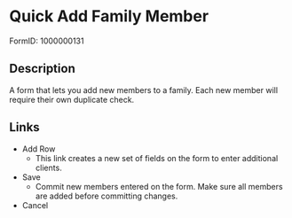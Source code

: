 # Quick Add Family Member

FormID: 1000000131

## Description

A form that lets you add new members to a family. Each new member will require their own duplicate check.

## Links

* Add Row
  * This link creates a new set of fields on the form to enter additional clients.
* Save
  * Commit new members entered on the form. Make sure all members are added before committing changes.
* Cancel


